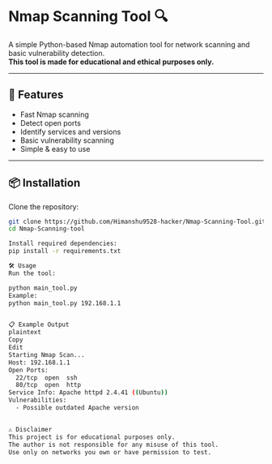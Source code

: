 # Nmap Scanning Tool 🔍

A simple Python-based Nmap automation tool for network scanning and basic vulnerability detection.  
**This tool is made for educational and ethical purposes only.**

---

## 🚀 Features
- Fast Nmap scanning
- Detect open ports
- Identify services and versions
- Basic vulnerability scanning
- Simple & easy to use

---

## 📦 Installation

Clone the repository:
```bash
git clone https://github.com/Himanshu9528-hacker/Nmap-Scanning-Tool.git
cd Nmap-Scanning-tool

Install required dependencies:
pip install -r requirements.txt

🛠 Usage
Run the tool:

python main_tool.py
Example:
python main_tool.py 192.168.1.1


📋 Example Output
plaintext
Copy
Edit
Starting Nmap Scan...
Host: 192.168.1.1
Open Ports:
  22/tcp  open  ssh
  80/tcp  open  http
Service Info: Apache httpd 2.4.41 ((Ubuntu))
Vulnerabilities:
  - Possible outdated Apache version


⚠️ Disclaimer
This project is for educational purposes only.
The author is not responsible for any misuse of this tool.
Use only on networks you own or have permission to test.
